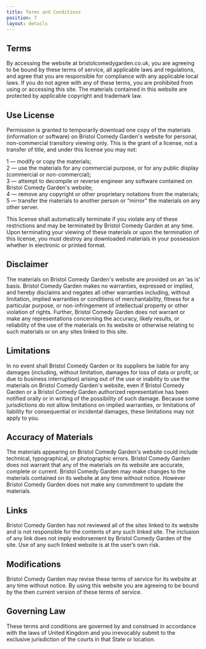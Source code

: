 ```yaml
---
title: Terms and Conditions
position: 7
layout: details
---
```


## Terms
By accessing the website at bristolcomedygarden.co.uk, you are agreeing to be bound by these terms of service, all applicable laws and regulations, and agree that you are responsible for compliance with any applicable local laws. If you do not agree with any of these terms, you are prohibited from using or accessing this site. The materials contained in this website are protected by applicable copyright and trademark law.

## Use License
Permission is granted to temporarily download one copy of the materials (information or software) on Bristol Comedy Garden's website for personal, non-commercial transitory viewing only. This is the grant of a license, not a transfer of title, and under this license you may not:

1 — modify or copy the materials;  
2 — use the materials for any commercial purpose, or for any public display (commercial or non-commercial);  
3 — attempt to decompile or reverse engineer any software contained on Bristol Comedy Garden's website;  
4 — remove any copyright or other proprietary notations from the materials;  
5 — transfer the materials to another person or “mirror” the materials on any other server.  

This license shall automatically terminate if you violate any of these restrictions and may be terminated by Bristol Comedy Garden at any time. Upon terminating your viewing of these materials or upon the termination of this license, you must destroy any downloaded materials in your possession whether in electronic or printed format.

## Disclaimer
The materials on Bristol Comedy Garden's website are provided on an ‘as is’ basis. Bristol Comedy Garden makes no warranties, expressed or implied, and hereby disclaims and negates all other warranties including, without limitation, implied warranties or conditions of merchantability, fitness for a particular purpose, or non-infringement of intellectual property or other violation of rights. Further, Bristol Comedy Garden does not warrant or make any representations concerning the accuracy, likely results, or reliability of the use of the materials on its website or otherwise relating to such materials or on any sites linked to this site.

## Limitations
In no event shall Bristol Comedy Garden or its suppliers be liable for any damages (including, without limitation, damages for loss of data or profit, or due to business interruption) arising out of the use or inability to use the materials on Bristol Comedy Garden's website, even if Bristol Comedy Garden or a Bristol Comedy Garden authorized representative has been notified orally or in writing of the possibility of such damage. Because some jurisdictions do not allow limitations on implied warranties, or limitations of liability for consequential or incidental damages, these limitations may not apply to you.

## Accuracy of Materials
The materials appearing on Bristol Comedy Garden's website could include technical, typographical, or photographic errors. Bristol Comedy Garden does not warrant that any of the materials on its website are accurate, complete or current. Bristol Comedy Garden may make changes to the materials contained on its website at any time without notice. However Bristol Comedy Garden does not make any commitment to update the materials.

## Links
Bristol Comedy Garden has not reviewed all of the sites linked to its website and is not responsible for the contents of any such linked site. The inclusion of any link does not imply endorsement by Bristol Comedy Garden of the site. Use of any such linked website is at the user’s own risk.

## Modifications
Bristol Comedy Garden may revise these terms of service for its website at any time without notice. By using this website you are agreeing to be bound by the then current version of these terms of service.

## Governing Law
These terms and conditions are governed by and construed in accordance with the laws of United Kingdom and you irrevocably submit to the exclusive jurisdiction of the courts in that State or location.
